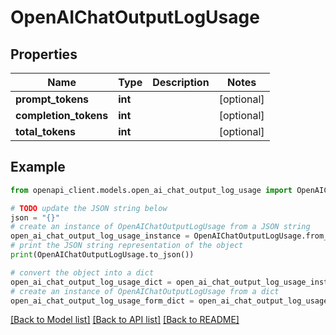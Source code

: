 # OpenAIChatOutputLogUsage


## Properties

Name | Type | Description | Notes
------------ | ------------- | ------------- | -------------
**prompt_tokens** | **int** |  | [optional] 
**completion_tokens** | **int** |  | [optional] 
**total_tokens** | **int** |  | [optional] 

## Example

```python
from openapi_client.models.open_ai_chat_output_log_usage import OpenAIChatOutputLogUsage

# TODO update the JSON string below
json = "{}"
# create an instance of OpenAIChatOutputLogUsage from a JSON string
open_ai_chat_output_log_usage_instance = OpenAIChatOutputLogUsage.from_json(json)
# print the JSON string representation of the object
print(OpenAIChatOutputLogUsage.to_json())

# convert the object into a dict
open_ai_chat_output_log_usage_dict = open_ai_chat_output_log_usage_instance.to_dict()
# create an instance of OpenAIChatOutputLogUsage from a dict
open_ai_chat_output_log_usage_form_dict = open_ai_chat_output_log_usage.from_dict(open_ai_chat_output_log_usage_dict)
```
[[Back to Model list]](../README.md#documentation-for-models) [[Back to API list]](../README.md#documentation-for-api-endpoints) [[Back to README]](../README.md)


